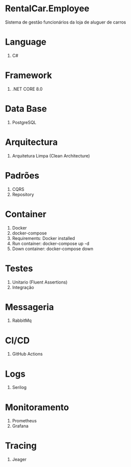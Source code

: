 # RentalCar.Employee
Sistema de gestão funcionários da loja de aluguer de carros

# Language
1. C#

# Framework
1. .NET CORE 8.0

# Data Base
1. PostgreSQL

# Arquitectura
1. Arquitetura Limpa (Clean Architecture)

# Padrões
1. CQRS
2. Repository

# Container
1. Docker
2. docker-compose
3. Requirements: Docker installed
4. Run container: docker-compose up -d
5. Down container: docker-compose down

# Testes
1. Unitario (Fluent Assertions)
2. Integração

# Messageria
1. RabbitMq

# CI/CD
1. GitHub Actions

# Logs
1. Serilog

# Monitoramento
1. Prometheus
2. Grafana

# Tracing 
1. Jeager
